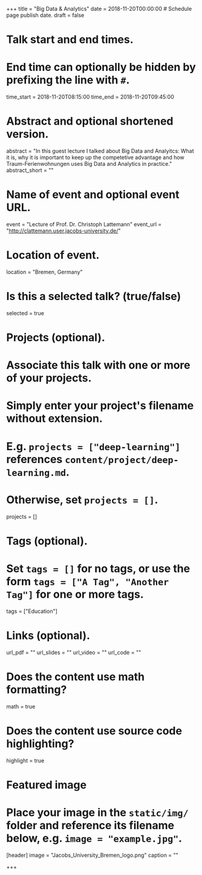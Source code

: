 +++
title = "Big Data & Analytics"
date = 2018-11-20T00:00:00  # Schedule page publish date.
draft = false

# Talk start and end times.
#   End time can optionally be hidden by prefixing the line with `#`.
time_start = 2018-11-20T08:15:00
time_end = 2018-11-20T09:45:00

# Abstract and optional shortened version.
abstract = "In this guest lecture I talked about Big Data and Analyitcs: What it is, why it is important to keep up the competetive advantage and how Traum-Ferienwohnungen uses Big Data and Analytics in practice."
abstract_short = ""

# Name of event and optional event URL.
event = "Lecture of Prof. Dr. Christoph Lattemann"
event_url = "http://clattemann.user.jacobs-university.de/"

# Location of event.
location = "Bremen, Germany"

# Is this a selected talk? (true/false)
selected = true

# Projects (optional).
#   Associate this talk with one or more of your projects.
#   Simply enter your project's filename without extension.
#   E.g. `projects = ["deep-learning"]` references `content/project/deep-learning.md`.
#   Otherwise, set `projects = []`.
projects = []

# Tags (optional).
#   Set `tags = []` for no tags, or use the form `tags = ["A Tag", "Another Tag"]` for one or more tags.
tags = ["Education"]

# Links (optional).
url_pdf = ""
url_slides = ""
url_video = ""
url_code = ""

# Does the content use math formatting?
math = true

# Does the content use source code highlighting?
highlight = true

# Featured image
# Place your image in the `static/img/` folder and reference its filename below, e.g. `image = "example.jpg"`.
[header]
image = "Jacobs_University_Bremen_logo.png"
caption = ""

+++

